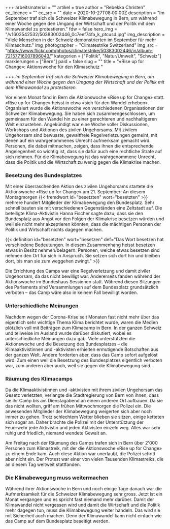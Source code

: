 +++
arbeitsmaterial = ""
artikel = true
author = "Rebekka Christen"
cc_licence = ""
cc_src = ""
date = 2020-10-27T08:00:00Z
description = "Im September traf sich die Schweizer Klimabewegung in Bern, um während einer Woche gegen den Umgang der Wirtschaft und der Politik mit dem Klimawandel zu protestieren."
fdw = false
hero_img = "/v1603542532/50383002446_0c7eef74fa_k_ptcusd.jpg"
img_description = "Viele Menschen in der Schweiz demonstrierten im September für mehr Klimaschutz."
img_photographer = "Climatestrike Switzerland"
img_src = "https://www.flickr.com/photos/climatestrike/50383002446/in/album-72157716007896043/"
kategorien = ["Politik", "Natur/Umwelt", "Schweiz"]
markierungen = ["Bern"]
paid = false
slug = ""
title = "«Rise up for Change»: Aktionswoche für den Klimaschutz "

+++
_Im September traf sich die Schweizer Klimabewegung in Bern, um während einer Woche gegen den Umgang der Wirtschaft und der Politik mit dem Klimawandel zu protestieren._

Vor einem Monat fand in Bern die Aktionswoche «Rise up for Change» statt. «Rise up for Change» heisst in etwa «sich für den Wandel erheben». Organisiert wurde die Aktionswoche von verschiedenen Organisationen der Schweizer Klimabewegung. Sie haben sich zusammengeschlossen, um gemeinsam für den Wandel hin zu einer gerechteren und nachhaltigeren Welt einzustehen. Angekündigt war eine Woche voller Diskussionen, Workshops und Aktionen des zivilen Ungehorsams. Mit zivilem Ungehorsam sind bewusste, gewaltfreie Regelverletzungen gemeint, mit denen auf ein wahrgenommenes Unrecht aufmerksam gemacht wird. Personen, die dabei mitmachen, zeigen, dass ihnen die entsprechende Angelegenheit so wichtig ist, dass sie dafür auch eine rechtliche Strafe auf sich nehmen. Für die Klimabewegung ist das wahrgenommene Unrecht, dass die Politik und die Wirtschaft zu wenig gegen die Klimakrise machen.

### Besetzung des Bundesplatzes

Mit einer überraschenden Aktion des zivilen Ungehorsams startete die Aktionswoche «Rise up for Change» am 21. September: An diesem Montagmorgen {{< fremdwort id="besetzten" wort="besetzten" >}} mehrere hundert Mitglieder der Klimabewegung den Bundesplatz. Sehr schnell bauten sie mit verschiedenen Gegenständen eine Zeltstadt auf. Die beteiligte Klima-Aktivistin Hanna Fischer sagte dazu, dass sie den Bundesplatz aus Angst vor den Folgen der Klimakrise besetzen würden und weil sie nicht mehr akzeptieren könnten, dass die mächtigen Personen der Politik und Wirtschaft nichts dagegen machen.

{{< definition id="besetzten" wort="besetzen" def="Das Wort besetzen hat verschiedene Bedeutungen. In diesem Zusammenhang heisst besetzen etwas in Besitz nehmen/belagern. Personen, welche etwas besetzen sind nehmen den Ort für sich in Anspruch. Sie setzen sich dort hin und bleiben dort, bis man sie zum weggehen zwingt." >}}

Die Errichtung des Camps war eine Regelverletzung und damit ziviler Ungehorsam, da das nicht bewilligt war. Andererseits fanden während der Aktionswoche im Bundeshaus Sessionen statt. Während diesen Sitzungen des Parlaments sind Versammlungen auf dem Bundesplatz grundsätzlich verboten – das Camp wäre also in keinem Fall bewilligt worden.

### Unterschiedliche Meinungen

Nachdem wegen der Corona-Krise seit Monaten fast nicht mehr über das eigentlich sehr wichtige Thema Klima berichtet wurde, waren die Medien plötzlich voll mit Beiträgen zum Klimacamp in Bern. In der ganzen Schweiz und teilweise im Ausland wurde darüber diskutiert, wobei es unterschiedliche Meinungen dazu gab. Viele unterstützten die Aktionswoche und die Besetzung des Bundesplatzes – die Klimaaktivistinnen und -aktivisten erhielten ermutigende Botschaften aus der ganzen Welt. Andere forderten aber, dass das Camp sofort aufgelöst wird. Zum einen weil die Besetzung des Bundesplatzes eigentlich verboten war, zum anderen aber auch, weil sie gegen die Klimabewegung sind.

### Räumung des Klimacamps

Da die Klimaaktivistinnen und -aktivisten mit ihrem zivilen Ungehorsam das Gesetz verletzten, verlangte die Stadtregierung von Bern von ihnen, dass sie ihr Camp bis am Dienstagabend an einem anderen Ort aufbauen. Da sie das nicht wollten, griff am frühen Mittwochmorgen die Polizei ein. Die anwesenden Mitglieder der Klimabewegung weigerten sich aber noch immer zu gehen. Trotz schlechtem Wetter blieben sie sitzen, einige ketteten sich sogar an. Daher brachte die Polizei mit der Unterstützung der Feuerwehr jede Aktivistin und jeden Aktivisten einzeln weg. Alles war sehr ruhig und friedlich, niemand wendete Gewalt an.

Am Freitag nach der Räumung des Camps trafen sich in Bern über 2'000 Personen zum Klimastreik, mit der die Aktionswoche «Rise up for Change» zu einem Ende kam. Auch diese Aktion war unerlaubt, die Polizei schritt aber nicht ein. Der Protest war einer von vielen Tausenden Klimastreiks, die an diesem Tag weltweit stattfanden.

### Die Klimabewegung muss weitermachen

Während ihrer Aktionswoche in Bern und noch einige Tage danach war die Aufmerksamkeit für die Schweizer Klimabewegung sehr gross. Jetzt ist ein Monat vergangen und es spricht fast niemand mehr darüber. Damit der Klimawandel nicht vergessen wird und damit die Wirtschaft und die Politik mehr dagegen tun, muss die Klimabewegung weiter handeln. Das wird sie mit Sicherheit auch machen. Denn der Klimawandel kann nicht einfach wie das Camp auf dem Bundesplatz beseitigt werden.